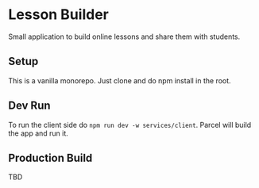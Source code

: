 # Lesson Builder

Small application to build online lessons and share them with students.

## Setup

This is a vanilla monorepo. Just clone and do npm install in the root.

## Dev Run

To run the client side do `npm run dev -w services/client`. Parcel will build the app and run it.

## Production Build

TBD
